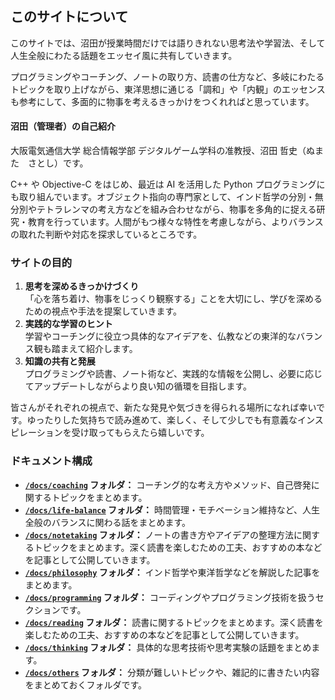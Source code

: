 <link rel="stylesheet" type="text/css" href="custom.css?ver=3">
<link href="https://use.fontawesome.com/releases/v5.6.1/css/all.css" rel="stylesheet">

## このサイトについて

このサイトでは、沼田が授業時間だけでは語りきれない思考法や学習法、そして人生全般にわたる話題をエッセイ風に共有していきます。

プログラミングやコーチング、ノートの取り方、読書の仕方など、多岐にわたるトピックを取り上げながら、東洋思想に通じる「調和」や「内観」のエッセンスも参考にして、多面的に物事を考えるきっかけをつくれればと思っています。


#### 沼田（管理者）の自己紹介

大阪電気通信大学 総合情報学部 デジタルゲーム学科の准教授、沼田 哲史（ぬまた　さとし）です。

C++ や Objective-C をはじめ、最近は AI を活用した Python プログラミングにも取り組んでいます。オブジェクト指向の専門家として、インド哲学の分別・無分別やテトラレンマの考え方などを組み合わせながら、物事を多角的に捉える研究・教育を行っています。人間がもつ様々な特性を考慮しながら、よりバランスの取れた判断や対応を探求しているところです。


### サイトの目的

1. **思考を深めるきっかけづくり**  
   「心を落ち着け、物事をじっくり観察する」ことを大切にし、学びを深めるための視点や手法を提案していきます。
2. **実践的な学習のヒント**  
   学習やコーチングに役立つ具体的なアイデアを、仏教などの東洋的なバランス観も踏まえて紹介します。
3. **知識の共有と発展**  
   プログラミングや読書、ノート術など、実践的な情報を公開し、必要に応じてアップデートしながらより良い知の循環を目指します。

皆さんがそれぞれの視点で、新たな発見や気づきを得られる場所になれば幸いです。ゆったりした気持ちで読み進めて、楽しく、そして少しでも有意義なインスピレーションを受け取ってもらえたら嬉しいです。


### ドキュメント構成

- **[`/docs/coaching`](coaching/index.md) フォルダ：**
コーチング的な考え方やメソッド、自己啓発に関するトピックをまとめます。
- **[`/docs/life-balance`](life-balance/index.md) フォルダ：**
時間管理・モチベーション維持など、人生全般のバランスに関わる話をまとめます。
- **[`/docs/notetaking`](notetaking/index.md) フォルダ：**
ノートの書き方やアイデアの整理方法に関するトピックをまとめます。深く読書を楽しむための工夫、おすすめの本などを記事として公開していきます。
- **[`/docs/philosophy`](philosophy/index.md) フォルダ：**
インド哲学や東洋哲学などを解説した記事をまとめます。
- **[`/docs/programming`](programming/index.md) フォルダ：**
コーディングやプログラミング技術を扱うセクションです。
- **[`/docs/reading`](reading/index.md) フォルダ：**
読書に関するトピックをまとめます。深く読書を楽しむための工夫、おすすめの本などを記事として公開していきます。
- **[`/docs/thinking`](thinking/index.md) フォルダ：**
具体的な思考技術や思考実験の話題をまとめます。
- **[`/docs/others`](others/index.md) フォルダ：**
分類が難しいトピックや、雑記的に書きたい内容をまとめておくフォルダです。


